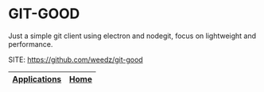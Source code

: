 # GIT-GOOD

 Just a simple git client using electron and nodegit, focus on lightweight  and performance.

 SITE: https://github.com/weedz/git-good

 | [Applications](https://portable-linux-apps.github.io/apps.html) | [Home](https://portable-linux-apps.github.io)
 | --- | --- |
